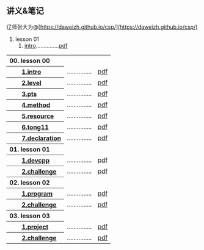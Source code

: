 ## 讲义&笔记

辽师张大为@[https://daweizh.github.io/csp/](https://daweizh.github.io/csp/)

1. lesson 01 
    1. [intro](lesson00/1.intro.html)...............[pdf](lesson00/00.1-intro.pdf)


<table style="border:0px;">
  <tr><th align='left'>00. lesson 00</th><td></td><td></td></tr>
  <tr><th align='left'>　　<a href='lesson00/1.intro.html'>1.intro</a></th>
      <td>...............</td>
      <td align='right'><a href='lesson00/00.1-intro.pdf'>pdf</a></td>
  </tr>
  <tr><th align='left'>　　<a href='lesson00/2.level.html'>2.level</a></th>
      <td>...............</td>
      <td align='right'><a href='lesson00/00.2-level.pdf'>pdf</a></td>
  </tr>
  <tr><th align='left'>　　<a href='lesson00/3.pts.html'>3.pts</a></th>
      <td>...............</td>
      <td align='right'><a href='lesson00/00.3-pts.pdf'>pdf</a></td>
  </tr>
  <tr><th align='left'>　　<a href='lesson00/4.method.html'>4.method</a></th>
      <td>...............</td>
      <td align='right'><a href='lesson00/00.4-method.pdf'>pdf</a></td>
  </tr>
  <tr><th align='left'>　　<a href='lesson00/5.resource.html'>5.resource</a></th>
      <td>...............</td>
      <td align='right'><a href='lesson00/00.5-resource.pdf'>pdf</a></td>
  </tr>
  <tr><th align='left'>　　<a href='lesson00/6.tong11.html'>6.tong11</a></th>
      <td>...............</td>
      <td align='right'><a href='lesson00/00.6-tong11.pdf'>pdf</a></td>
  </tr>
  <tr><th align='left'>　　<a href='lesson00/7.organ.html'>7.declaration</a></th>
      <td>...............</td>
      <td align='right'><a href='lesson00/00.7-organ.pdf'>pdf</a></td>
  </tr>

  <tr><th align='left'>01. lesson 01</th><td></td><td></td></tr>
  <tr><th align='left'>　　<a href='lesson01/1.devcpp.html'>1.devcpp</a></th>
      <td>...............</td>
      <td align='right'><a href='lesson01/01.1-devcpp.pdf'>pdf</a></td>
  </tr>
  <tr><th align='left'>　　<a href='lesson01/2.challenge.html'>2.challenge</a></th>
      <td>...............</td>
      <td align='right'><a href='lesson01/01.2-challenge.pdf'>pdf</a></td>
  </tr>

  <tr><th align='left'>02. lesson 02</th><td></td><td></td></tr>
  <tr><th align='left'>　　<a href='lesson02/1.program.html'>1.program</a></th>
      <td>...............</td>
      <td align='right'><a href='lesson02/02.1-program.pdf'>pdf</a></td>
  </tr>
  <tr><th align='left'>　　<a href='lesson02/2.challenge.html'>2.challenge</a></th>
      <td>...............</td>
      <td align='right'><a href='lesson02/02.2-challenge.pdf'>pdf</a></td>
  </tr>

  <tr><th align='left'>03. lesson 03</th><td></td><td></td></tr>
  <tr><th align='left'>　　<a href='lesson03/1.project.html'>1.project</a></th>
      <td>...............</td>
      <td align='right'><a href='lesson03/03.1-project.pdf'>pdf</a></td>
  </tr>
  <tr><th align='left'>　　<a href='lesson03/2.challenge.html'>2.challenge</a></th>
      <td>...............</td>
      <td align='right'><a href='lesson03/03.2-challenge.pdf'>pdf</a></td>
  </tr>

</table>

    